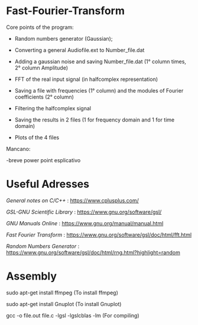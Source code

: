 # Fast-Fourier-Transform

Core points of the program:

- Random numbers generator (Gaussian);

- Converting a general Audiofile.ext to Number_file.dat

- Adding a gaussian noise and saving Number_file.dat (1° column times, 2° column Amplitude)

- FFT of the real input signal (in halfcomplex representation)

- Saving a file with frequencies (1° column) and the modules of Fourier coefficients (2° column)

- Filtering the halfcomplex signal

- Saving the results in 2 files (1 for frequency domain and 1 for time domain)

- Plots of the 4 files

Mancano:

-breve power point esplicativo


# Useful Adresses

*General notes on C/C++* : https://www.cplusplus.com/

*GSL-GNU Scientific Library* : https://www.gnu.org/software/gsl/

*GNU Manuals Online* : https://www.gnu.org/manual/manual.html

*Fast Fourier Transform* : https://www.gnu.org/software/gsl/doc/html/fft.html

*Random Numbers Generator* : https://www.gnu.org/software/gsl/doc/html/rng.html?highlight=random


# Assembly

sudo apt-get install ffmpeg (To install ffmpeg)

sudo apt-get install Gnuplot (To install Gnuplot)

gcc -o file.out file.c -lgsl -lgslcblas -lm   (For compiling)

